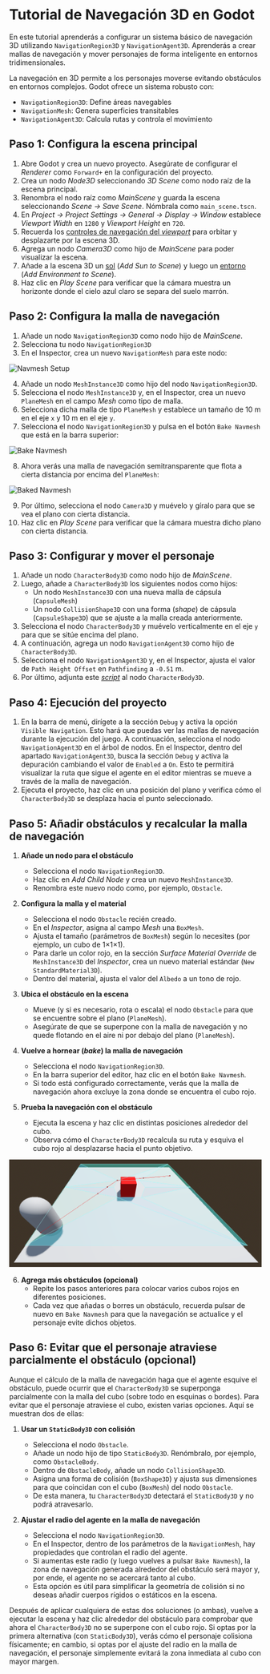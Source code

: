 # Tutorial de Navegación 3D en Godot

En este tutorial aprenderás a configurar un sistema básico de navegación 3D utilizando `NavigationRegion3D` y `NavigationAgent3D`. Aprenderás a crear mallas de navegación y mover personajes de forma inteligente en entornos tridimensionales.

La navegación en 3D permite a los personajes moverse evitando obstáculos en entornos complejos. Godot ofrece un sistema robusto con:
- `NavigationRegion3D`: Define áreas navegables
- `NavigationMesh`: Genera superficies transitables
- `NavigationAgent3D`: Calcula rutas y controla el movimiento

## Paso 1: Configura la escena principal

1. Abre Godot y crea un nuevo proyecto. Asegúrate de configurar el _Renderer_ como `Forward+` en la configuración del proyecto.
2. Crea un nodo _Node3D_ seleccionando _3D Scene_ como nodo raíz de la escena principal.
3. Renombra el nodo raíz como _MainScene_ y guarda la escena seleccionando _Scene → Save Scene_. Nómbrala como `main_scene.tscn`.
4. En _Project → Project Settings → General → Display → Window_ establece _Viewport Width_ en `1280` y _Viewport Height_ en `720`.
5. Recuerda los [controles de navegación del _viewport_][T01] para orbitar y desplazarte por la escena 3D.
6. Agrega un nodo _Camera3D_ como hijo de _MainScene_ para poder visualizar la escena.
7. Añade a la escena 3D un [sol][T02] (_Add Sun to Scene_) y luego un [entorno][T03] (_Add Environment to Scene_).
8. Haz clic en _Play Scene_ para verificar que la cámara muestra un horizonte donde el cielo azul claro se separa del suelo marrón.

[T01]: https://github.com/milq/milq.github.io/blob/master/cursos/godot/tutorials/3d_viewport_navigation_controls.md
[T02]: https://raw.githubusercontent.com/milq/milq.github.io/refs/heads/master/cursos/godot/images/add_sun_to_scene.png
[T03]: https://raw.githubusercontent.com/milq/milq.github.io/refs/heads/master/cursos/godot/images/add_environment_to_scene.png

## Paso 2: Configura la malla de navegación

1. Añade un nodo `NavigationRegion3D` como nodo hijo de _MainScene_.
2. Selecciona tu nodo `NavigationRegion3D`
3. En el Inspector, crea un nuevo `NavigationMesh` para este nodo:

![Navmesh Setup](https://docs.godotengine.org/en/stable/_images/nav_3d_min_setup_step1.png)

4. Añade un nodo `MeshInstance3D` como hijo del nodo `NavigationRegion3D`.
5. Selecciona el nodo `MeshInstance3D` y, en el Inspector, crea un nuevo `PlaneMesh` en el campo _Mesh_ como tipo de malla.
6. Selecciona dicha malla de tipo `PlaneMesh` y establece un tamaño de 10 m en el eje `x` y 10 m en el eje `y`.
7. Selecciona el nodo `NavigationRegion3D` y pulsa en el botón `Bake Navmesh` que está en la barra superior:

![Bake Navmesh](https://docs.godotengine.org/en/stable/_images/nav_3d_min_setup_step2.png)

8. Ahora verás una malla de navegación semitransparente que flota a cierta distancia por encima del `PlaneMesh`:

![Baked Navmesh](https://docs.godotengine.org/en/stable/_images/nav_3d_min_setup_step3.png)

9. Por último, selecciona el nodo `Camera3D` y muévelo y gíralo para que se vea el plano con cierta distancia.
10. Haz clic en _Play Scene_ para verificar que la cámara muestra dicho plano con cierta distancia.

## Paso 3: Configurar y mover el personaje

1. Añade un nodo `CharacterBody3D` como nodo hijo de _MainScene_.
2. Luego, añade a `CharacterBody3D` los siguientes nodos como hijos:
    - Un nodo `MeshInstance3D` con una nueva malla de cápsula (`CapsuleMesh`)
    - Un nodo `CollisionShape3D` con una forma (_shape_) de cápsula (`CapsuleShape3D`) que se ajuste a la malla creada anteriormente.
3. Selecciona el nodo `CharacterBody3D` y muévelo verticalmente en el eje `y` para que se sitúe encima del plano.
4. A continuación, agrega un nodo `NavigationAgent3D` como hijo de `CharacterBody3D`.
5. Selecciona el nodo `NavigationAgent3D` y, en el Inspector, ajusta el valor de `Path Height Offset` en `Pathfinding` a `-0.51` m.
6. Por último, adjunta este [_script_](https://github.com/milq/milq.github.io/blob/master/cursos/godot/scripts/player_mouse_agent.gd) al nodo `CharacterBody3D`.

## Paso 4: Ejecución del proyecto

1. En la barra de menú, dirígete a la sección `Debug` y activa la opción `Visible Navigation`. Esto hará que puedas ver las mallas de navegación durante la ejecución del juego. A continuación, selecciona el nodo `NavigationAgent3D` en el árbol de nodos. En el Inspector, dentro del apartado `NavigationAgent3D`, busca la sección `Debug` y activa la depuración cambiando el valor de `Enabled` a `On`. Esto te permitirá visualizar la ruta que sigue el agente en el editor mientras se mueve a través de la malla de navegación.
2. Ejecuta el proyecto, haz clic en una posición del plano y verifica cómo el `CharacterBody3D` se desplaza hacia el punto seleccionado.

## Paso 5: Añadir obstáculos y recalcular la malla de navegación

1. **Añade un nodo para el obstáculo**  
   - Selecciona el nodo `NavigationRegion3D`.  
   - Haz clic en _Add Child Node_ y crea un nuevo `MeshInstance3D`.  
   - Renombra este nuevo nodo como, por ejemplo, `Obstacle`.  

2. **Configura la malla y el material**  
   - Selecciona el nodo `Obstacle` recién creado.  
   - En el _Inspector_, asigna al campo _Mesh_ una `BoxMesh`.  
   - Ajusta el tamaño (parámetros de `BoxMesh`) según lo necesites (por ejemplo, un cubo de 1×1×1).
   - Para darle un color rojo, en la sección _Surface Material Override_ de `MeshInstance3D` del _Inspector_, crea un nuevo material estándar (`New StandardMaterial3D`).  
   - Dentro del material, ajusta el valor del `Albedo` a un tono de rojo.

3. **Ubica el obstáculo en la escena**  
   - Mueve (y si es necesario, rota o escala) el nodo `Obstacle` para que se encuentre sobre el plano (`PlaneMesh`).  
   - Asegúrate de que se superpone con la malla de navegación y no quede flotando en el aire ni por debajo del plano (`PlaneMesh`).

4. **Vuelve a hornear (_bake_) la malla de navegación**  
   - Selecciona el nodo `NavigationRegion3D`.  
   - En la barra superior del editor, haz clic en el botón `Bake Navmesh`.  
   - Si todo está configurado correctamente, verás que la malla de navegación ahora excluye la zona donde se encuentra el cubo rojo.  

5. **Prueba la navegación con el obstáculo**  
   - Ejecuta la escena y haz clic en distintas posiciones alrededor del cubo.  
   - Observa cómo el `CharacterBody3D` recalcula su ruta y esquiva el cubo rojo al desplazarse hacia el punto objetivo.  

![Navegación 3D con un obstáculo](tutorial_navegacion_3d.png "Navegación 3D con un obstáculo")

6. **Agrega más obstáculos (opcional)**  
   - Repite los pasos anteriores para colocar varios cubos rojos en diferentes posiciones.  
   - Cada vez que añadas o borres un obstáculo, recuerda pulsar de nuevo en `Bake Navmesh` para que la navegación se actualice y el personaje evite dichos objetos.

## Paso 6: Evitar que el personaje atraviese parcialmente el obstáculo (opcional)

Aunque el cálculo de la malla de navegación haga que el agente esquive el obstáculo, puede ocurrir que el `CharacterBody3D` se superponga parcialmente con la malla del cubo (sobre todo en esquinas o bordes). Para evitar que el personaje atraviese el cubo, existen varias opciones. Aquí se muestran dos de ellas:

1. **Usar un `StaticBody3D` con colisión**  
   - Selecciona el nodo `Obstacle`.
   - Añade un nodo hijo de tipo `StaticBody3D`. Renómbralo, por ejemplo, como `ObstacleBody`.
   - Dentro de `ObstacleBody`, añade un nodo `CollisionShape3D`.
   - Asigna una forma de colisión (`BoxShape3D`) y ajusta sus dimensiones para que coincidan con el cubo (`BoxMesh`) del nodo `Obstacle`.
   - De esta manera, tu `CharacterBody3D` detectará el `StaticBody3D` y no podrá atravesarlo.

2. **Ajustar el radio del agente en la malla de navegación**  
   - Selecciona el nodo `NavigationRegion3D`.
   - En el Inspector, dentro de los parámetros de la `NavigationMesh`, hay propiedades que controlan el radio del agente.  
   - Si aumentas este radio (y luego vuelves a pulsar `Bake Navmesh`), la zona de navegación generada alrededor del obstáculo será mayor y, por ende, el agente no se acercará tanto al cubo.  
   - Esta opción es útil para simplificar la geometría de colisión si no deseas añadir cuerpos rígidos o estáticos en la escena.

Después de aplicar cualquiera de estas dos soluciones (o ambas), vuelve a ejecutar la escena y haz clic alrededor del obstáculo para comprobar que ahora el `CharacterBody3D` no se superpone con el cubo rojo. Si optas por la primera alternativa (con `StaticBody3D`), verás cómo el personaje colisiona físicamente; en cambio, si optas por el ajuste del radio en la malla de navegación, el personaje simplemente evitará la zona inmediata al cubo con mayor margen.
